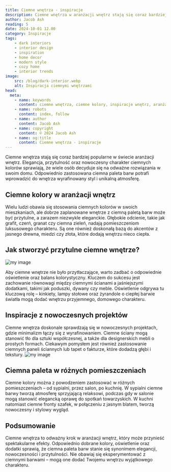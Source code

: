 ```yaml
---
title: Ciemne wnętrza - inspiracje
description: Ciemne wnętrza w aranżacji wnętrz stają się coraz bardziej popularne. Odkryj inspiracje, które pomogą stworzyć eleganckie, nowoczesne i przytulne wnętrza.
author: Jacob Ash
reading: 5
date: 2024-10-01 12.00
category: Inspiracje
tags:
    - dark interiors
    - interior design
    - inspiration
    - home decor
    - modern style
    - cozy home
    - interior trends
image:
    src: /blog/dark-interior.webp
    alt: Inspiracja ciemnymi wnętrzami
head:
  meta:
    - name: keywords
      content: ciemne wnętrza, ciemne kolory, inspiracje wnętrz, aranżacja wnętrz
    - name: robots
      content: index, follow
    - name: author
      content: Jacob Ash
    - name: copyright
      content: © 2024 Jacob Ash
    - name: og:title
      content: Ciemne wnętrza - inspiracje
---
```


Ciemne wnętrza stają się coraz bardziej popularne w świecie aranżacji wnętrz. Elegancja, przytulność oraz nowoczesny charakter ciemnych kolorów sprawiają, że wiele osób decyduje się na odważne rozwiązania w swoim domu. Odpowiednio zastosowana ciemna paleta barw potrafi wprowadzić do wnętrza wyrafinowany styl i unikalną atmosferę.

## Ciemne kolory w aranżacji wnętrz

Wielu ludzi obawia się stosowania ciemnych kolorów w swoich mieszkaniach, ale dobrze zaplanowane wnętrze z ciemną paletą barw może być przytulne, a zarazem niezwykle eleganckie. Głębokie odcienie, takie jak grafit, czerń, granat czy ciemna zieleń, nadają pomieszczeniom luksusowego charakteru. Są one również doskonałą bazą do akcentów z jasnego drewna, miedzi czy złota, które dodają wnętrzu nieco ciepła.

## Jak stworzyć przytulne ciemne wnętrze?
![my image](/blog/dark-interior-2.webp)

Aby ciemne wnętrze nie było przytłaczające, warto zadbać o odpowiednie oświetlenie oraz balans kolorystyczny. Kluczem do sukcesu jest zachowanie równowagi między ciemnymi ścianami a jaśniejszymi dodatkami, takimi jak poduszki, dywany czy meble. Oświetlenie odgrywa tu kluczową rolę – kinkiety, lampy stołowe oraz żyrandole o ciepłej barwie światła mogą dodać wnętrzu przyjemnego, domowego charakteru.

## Inspiracje z nowoczesnych projektów

Ciemne wnętrza doskonale sprawdzają się w nowoczesnych projektach, gdzie minimalizm łączy się z wyrafinowaniem. Ciemne ściany mogą stanowić tło dla sztuki współczesnej, a także dla designerskich mebli o prostych formach. Ciekawym pomysłem jest również zastosowanie ciemnych paneli ściannych lub tapet o fakturze, które dodadzą głębi i tekstury.
![my image](/blog/dark-interior-3.webp)

## Ciemna paleta w różnych pomieszczeniach

Ciemne kolory można z powodzeniem zastosować w różnych pomieszczeniach – od sypialni, przez salon, po kuchnię. W sypialni ciemne barwy tworzą atmosferę sprzyjającą relaksowi, podczas gdy w salonie mogą stanowić elegancką oprawę do spotkań towarzyskich. W kuchni natomiast ciemne fronty szafek, w połączeniu z jasnym blatem, tworzą nowoczesny i stylowy wygląd.


## Podsumowanie

Ciemne wnętrza to odważny krok w aranżacji wnętrz, który może przynieść spektakularne efekty. Odpowiednio dobrane kolory, oświetlenie oraz dodatki sprawią, że ciemna paleta barw stanie się synonimem elegancji, nowoczesności i przytulności. Nie obawiaj się eksperymentować z ciemnymi barwami – mogą one dodać Twojemu wnętrzu wyjątkowego charakteru.

